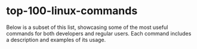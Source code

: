 # top-100-linux-commands
Below is a subset of this list, showcasing some of the most useful commands for both developers and regular users. Each command includes a description and examples of its usage.
